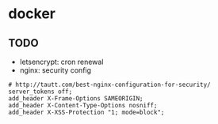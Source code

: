 # docker
## TODO
- letsencrypt: cron renewal
- nginx: security config
```
# http://tautt.com/best-nginx-configuration-for-security/
server_tokens off;
add_header X-Frame-Options SAMEORIGIN;
add_header X-Content-Type-Options nosniff;
add_header X-XSS-Protection "1; mode=block";
```
